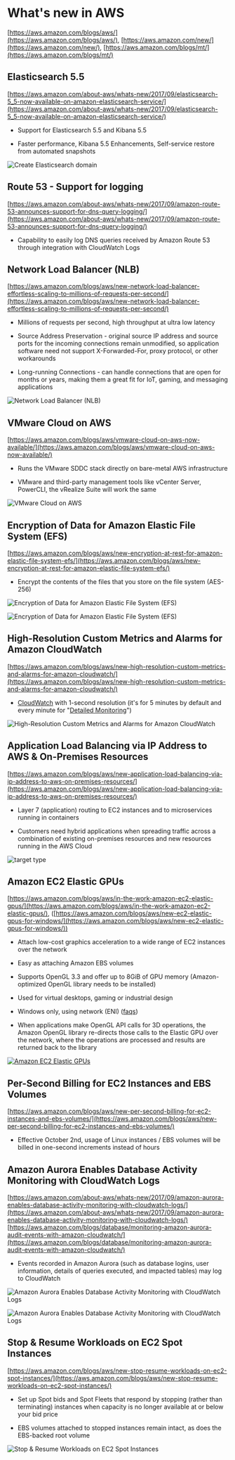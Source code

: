 # What's new in AWS

[https://aws.amazon.com/blogs/aws/](https://aws.amazon.com/blogs/aws/),
[https://aws.amazon.com/new/](https://aws.amazon.com/new/),
[https://aws.amazon.com/blogs/mt/](https://aws.amazon.com/blogs/mt/)

## Elasticsearch 5.5

[https://aws.amazon.com/about-aws/whats-new/2017/09/elasticsearch-5_5-now-available-on-amazon-elasticsearch-service/](https://aws.amazon.com/about-aws/whats-new/2017/09/elasticsearch-5_5-now-available-on-amazon-elasticsearch-service/)

* Support for Elasticsearch 5.5 and Kibana 5.5

* Faster performance, Kibana 5.5 Enhancements, Self-service restore from
  automated snapshots

![Create Elasticsearch domain](https://raw.githubusercontent.com/awsugcz/awsug.cz/master/static/presentations/2017-09-20/img/Create_Elasticsearch_domain.png
"Create Elasticsearch domain")

## Route 53 - Support for logging

[https://aws.amazon.com/about-aws/whats-new/2017/09/amazon-route-53-announces-support-for-dns-query-logging/](https://aws.amazon.com/about-aws/whats-new/2017/09/amazon-route-53-announces-support-for-dns-query-logging/)

* Capability to easily log DNS queries received by Amazon Route 53 through
  integration with CloudWatch Logs

## Network Load Balancer (NLB)

[https://aws.amazon.com/blogs/aws/new-network-load-balancer-effortless-scaling-to-millions-of-requests-per-second/](https://aws.amazon.com/blogs/aws/new-network-load-balancer-effortless-scaling-to-millions-of-requests-per-second/)

* Millions of requests per second, high throughput at ultra low latency

* Source Address Preservation - original source IP address and source ports for
  the incoming connections remain unmodified, so application software need not
  support X-Forwarded-For, proxy protocol, or other workarounds

* Long-running Connections - can handle connections that are open for months
  or years, making them a great fit for IoT, gaming, and messaging applications

![Network Load Balancer (NLB)](https://media.amazonwebservices.com/blog/2017/nlb_choose_type_2.png
"Network Load Balancer (NLB)")

## VMware Cloud on AWS

[https://aws.amazon.com/blogs/aws/vmware-cloud-on-aws-now-available/](https://aws.amazon.com/blogs/aws/vmware-cloud-on-aws-now-available/)

* Runs the VMware SDDC stack directly on bare-metal AWS infrastructure

* VMware and third-party management tools like vCenter Server, PowerCLI,
  the vRealize Suite will work the same

![VMware Cloud on AWS](https://media.amazonwebservices.com/blog/2017/vmware_aws_wide_slide_2.png
"VMware Cloud on AWS")

## Encryption of Data for Amazon Elastic File System (EFS)

[https://aws.amazon.com/blogs/aws/new-encryption-at-rest-for-amazon-elastic-file-system-efs/](https://aws.amazon.com/blogs/aws/new-encryption-at-rest-for-amazon-elastic-file-system-efs/)

* Encrypt the contents of the files that you store on the file system (AES-256)

![Encryption of Data for Amazon Elastic File System (EFS)](https://media.amazonwebservices.com/blog/2017/efs_set_ear_3.png
"Encryption of Data for Amazon Elastic File System (EFS)")

![Encryption of Data for Amazon Elastic File System (EFS)](https://media.amazonwebservices.com/blog/2017/efs_fs_stat_3.png
"Encryption of Data for Amazon Elastic File System (EFS)")

## High-Resolution Custom Metrics and Alarms for Amazon CloudWatch

[https://aws.amazon.com/blogs/aws/new-high-resolution-custom-metrics-and-alarms-for-amazon-cloudwatch/](https://aws.amazon.com/blogs/aws/new-high-resolution-custom-metrics-and-alarms-for-amazon-cloudwatch/)

* [CloudWatch](http://aws.amazon.com/cloudwatch/) with 1-second resolution
  (it's for 5 minutes by default and every minute for "[Detailed Monitoring](https://aws.amazon.com/blogs/aws/amazon-cloudwatch-basic-monitoring-for-ec2-at-no-charge/)")

![High-Resolution Custom Metrics and Alarms for Amazon CloudWatch](https://media.amazonwebservices.com/blog/2017/cwhr_graph_zoom_1.png
"High-Resolution Custom Metrics and Alarms for Amazon CloudWatch")

## Application Load Balancing via IP Address to AWS & On-Premises Resources

[https://aws.amazon.com/blogs/aws/new-application-load-balancing-via-ip-address-to-aws-on-premises-resources/](https://aws.amazon.com/blogs/aws/new-application-load-balancing-via-ip-address-to-aws-on-premises-resources/)

* Layer 7 (application) routing to EC2 instances and to microservices running
  in containers

* Customers need hybrid applications when spreading traffic across a combination
  of existing on-premises resources and new resources running in the AWS Cloud

![target type](https://media.amazonwebservices.com/blog/2017/alb_target_type_2.png "target type")

## Amazon EC2 Elastic GPUs

[https://aws.amazon.com/blogs/aws/in-the-work-amazon-ec2-elastic-gpus/](https://aws.amazon.com/blogs/aws/in-the-work-amazon-ec2-elastic-gpus/), ([https://aws.amazon.com/blogs/aws/new-ec2-elastic-gpus-for-windows/](https://aws.amazon.com/blogs/aws/new-ec2-elastic-gpus-for-windows/))

* Attach low-cost graphics acceleration to a wide range of EC2 instances over
  the network

* Easy as attaching Amazon EBS volumes

* Supports OpenGL 3.3 and offer up to 8GiB of GPU memory (Amazon-optimized OpenGL library needs to be installed)

* Used for virtual desktops, gaming or industrial design

* Windows only, using network (ENI) ([faqs](https://aws.amazon.com/ec2/elastic-gpus/faqs/))

* When applications make OpenGL API calls for 3D operations, the Amazon OpenGL
  library re-directs those calls to the Elastic GPU over the network, where
  the operations are processed and results are returned back to the library

[![Amazon EC2 Elastic GPUs](https://img.youtube.com/vi/9EUkuH-pgfs/0.jpg)](https://www.youtube.com/watch?v=9EUkuH-pgfs)

## Per-Second Billing for EC2 Instances and EBS Volumes

[https://aws.amazon.com/blogs/aws/new-per-second-billing-for-ec2-instances-and-ebs-volumes/](https://aws.amazon.com/blogs/aws/new-per-second-billing-for-ec2-instances-and-ebs-volumes/)

* Effective October 2nd, usage of Linux instances / EBS volumes will be billed
  in one-second increments instead of hours

## Amazon Aurora Enables Database Activity Monitoring with CloudWatch Logs

[https://aws.amazon.com/about-aws/whats-new/2017/09/amazon-aurora-enables-database-activity-monitoring-with-cloudwatch-logs/](https://aws.amazon.com/about-aws/whats-new/2017/09/amazon-aurora-enables-database-activity-monitoring-with-cloudwatch-logs/)
[https://aws.amazon.com/blogs/database/monitoring-amazon-aurora-audit-events-with-amazon-cloudwatch/](https://aws.amazon.com/blogs/database/monitoring-amazon-aurora-audit-events-with-amazon-cloudwatch/)

* Events recorded in Amazon Aurora (such as database logins, user information,
  details of queries executed, and impacted tables) may log to CloudWatch

![Amazon Aurora Enables Database Activity Monitoring with CloudWatch Logs](https://d2908q01vomqb2.cloudfront.net/887309d048beef83ad3eabf2a79a64a389ab1c9f/2017/09/08/Search-Logs.jpg "Amazon Aurora Enables Database Activity Monitoring with CloudWatch Logs")

![Amazon Aurora Enables Database Activity Monitoring with CloudWatch Logs](https://d2908q01vomqb2.cloudfront.net/887309d048beef83ad3eabf2a79a64a389ab1c9f/2017/09/11/Define-Pattern1.jpg "Amazon Aurora Enables Database Activity Monitoring with CloudWatch Logs")

## Stop & Resume Workloads on EC2 Spot Instances

[https://aws.amazon.com/blogs/aws/new-stop-resume-workloads-on-ec2-spot-instances/](https://aws.amazon.com/blogs/aws/new-stop-resume-workloads-on-ec2-spot-instances/)

* Set up Spot bids and Spot Fleets that respond by stopping
  (rather than terminating) instances when capacity is no longer available
  at or below your bid price

* EBS volumes attached to stopped instances remain intact, as does the
  EBS-backed root volume

![Stop & Resume Workloads on EC2 Spot Instances](https://media.amazonwebservices.com/blog/2017/spot_set_stop_1.png
"Stop & Resume Workloads on EC2 Spot Instances")
